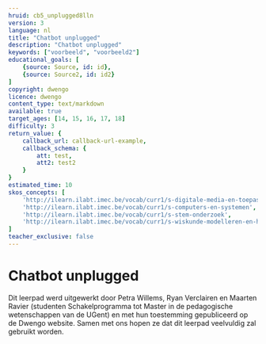 ```yaml
---
hruid: cb5_unplugged8lln
version: 3
language: nl
title: "Chatbot unplugged"
description: "Chatbot unplugged"
keywords: ["voorbeeld", "voorbeeld2"]
educational_goals: [
    {source: Source, id: id}, 
    {source: Source2, id: id2}
]
copyright: dwengo
licence: dwengo
content_type: text/markdown
available: true
target_ages: [14, 15, 16, 17, 18]
difficulty: 3
return_value: {
    callback_url: callback-url-example,
    callback_schema: {
        att: test,
        att2: test2
    }
}
estimated_time: 10
skos_concepts: [
    'http://ilearn.ilabt.imec.be/vocab/curr1/s-digitale-media-en-toepassingen', 
    'http://ilearn.ilabt.imec.be/vocab/curr1/s-computers-en-systemen', 
    'http://ilearn.ilabt.imec.be/vocab/curr1/s-stem-onderzoek', 
    'http://ilearn.ilabt.imec.be/vocab/curr1/s-wiskunde-modelleren-en-heuristiek'
]
teacher_exclusive: false
---
```


# Chatbot unplugged

Dit leerpad werd uitgewerkt door Petra Willems, Ryan Verclairen en Maarten Ravier (studenten Schakelprogramma tot Master in de pedagogische wetenschappen van de UGent) en met hun toestemming gepubliceerd op de Dwengo website. Samen met ons hopen ze dat dit leerpad veelvuldig zal gebruikt worden. 


